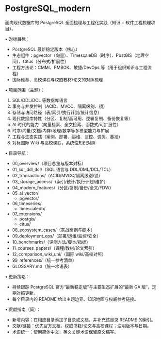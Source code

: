 # PostgreSQL_modern

面向现代数据库的 PostgreSQL 全面梳理与工程化实践（知识 + 软件工程梳理项目）。

• 对标目标：

- PostgreSQL 最新稳定版本（核心）
- 生态组件：pgvector（向量）、TimescaleDB（时序）、PostGIS（地理空间）、Citus（分布式/扩展性）
- 工程方法论：CMMI、PMBOK、敏捷/DevOps 等（用于组织知识与工程流程）
- 国际维基、高校课程与权威教材/论文的对照梳理

• 项目范围（主题）：

  1) SQL/DDL/DCL 等数据库语言
  2) 事务与并发控制（ACID、MVCC、隔离级别、锁）
  3) 存储与访问路径（表/索引/执行计划/统计信息）
  4) 现代数据库特性（分区、复制/高可用、逻辑复制、备份恢复等）
  5) AI 时代的能力（向量检索、全文检索、函数式/可扩展性）
  6) 时序/向量/文档/内存/地理/数学等多模型能力与扩展
  7) 工程与生态实践（案例、部署、运维、监控、调优、基准）
  8) 对标国际 Wiki 与高校课程，系统性知识对照

• 目录导航：

- 00_overview/（项目总览与版本对标）
- 01_sql_ddl_dcl/（SQL 语言与 DDL/DML/DCL/TCL）
- 02_transactions/（ACID/MVCC/隔离级别/锁）
- 03_storage_access/（索引/统计/执行计划/维护）
- 04_modern_features/（分区/复制/备份/全文/FDW）
- 05_ai_vector/
  - pgvector/
- 06_timeseries/
  - timescaledb/
- 07_extensions/
  - postgis/
  - citus/
- 08_ecosystem_cases/（实战案例与脚本）
- 09_deployment_ops/（部署/运维/监控/安全）
- 10_benchmarks/（评测方法/脚本/指标）
- 11_courses_papers/（课程/教材/论文索引）
- 12_comparison_wiki_uni/（国际 wiki/高校对照）
- 99_references/（统一参考清单）
- GLOSSARY.md（统一术语表）

• 更新策略：

- 持续跟踪 PostgreSQL 官方“最新稳定版”与主要生态扩展的“最新 GA 版”，定期对照更新。
- 每个目录内的 README 给出主题边界、知识地图与权威参考链接。

• 贡献指南（简）：

- 新增内容：在相应目录添加子目录或文档，并补充该目录 README 的索引。
- 文献/链接：优先官方文档、权威书籍/论文与高校课程；注明版本与日期。
- 术语统一：使用简体中文，英文关键术语保留原文缩写。
